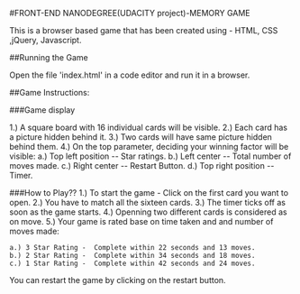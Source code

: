 #FRONT-END NANODEGREE(UDACITY project)-MEMORY GAME

This is a browser based game that has been created using -
HTML, CSS ,jQuery, Javascript.


##Running the Game

Open the file 'index.html' in a code editor and run it in a browser.

##Game Instructions:

###Game display

1.) A square board with 16 individual cards will be visible.
2.) Each card has a picture hidden behind it.
3.) Two cards will have same picture hidden behind them.
4.) On the top parameter, deciding your winning factor will be visible:
	a.) Top left position -- Star ratings.
	b.) Left center -- Total number of moves made.
	c.)	Right center -- Restart Button.
	d.) Top right position -- Timer.

###How to Play??
1.) To start the game - Click on the first card you want to open.
2.) You have to match all the sixteen cards. 
3.) The timer ticks off as soon as the game starts.
4.) Openning two different cards is considered as on move.
5.) Your game is rated base  on time taken and and number of moves made:
	
	a.) 3 Star Rating -  Complete within 22 seconds and 13 moves.
	b.) 2 Star Rating -  Complete within 34 seconds and 18 moves.
	c.) 1 Star Rating -  Complete within 42 seconds and 24 moves.

You can restart the game by clicking on the restart button. 